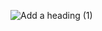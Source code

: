 ![Add a heading (1)](https://user-images.githubusercontent.com/34322685/212459143-6e73ad9e-ea69-4490-8c7d-f3ca1b169ba1.png)
